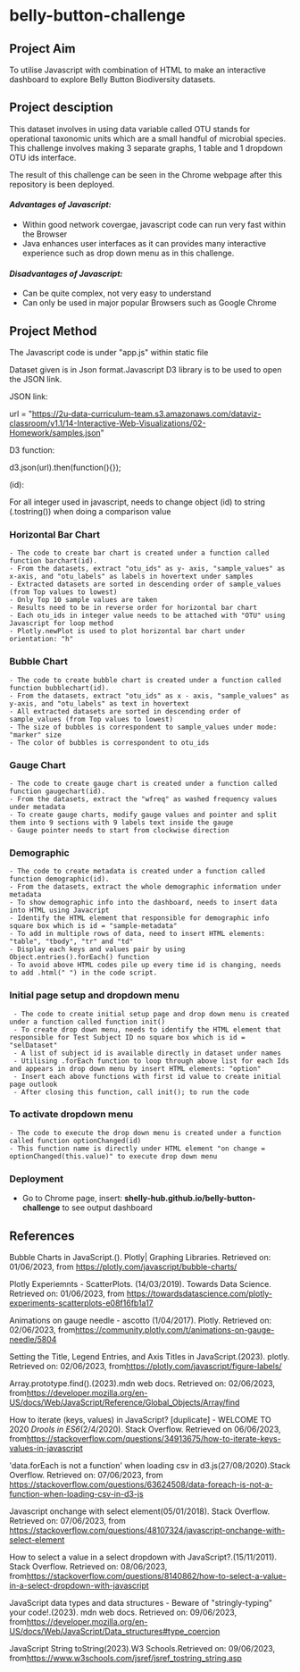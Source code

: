 # belly-button-challenge

## Project Aim

To utilise Javascript with combination of HTML to make an interactive dashboard to explore Belly Button Biodiversity datasets.

## Project desciption
This dataset involves in using data variable called OTU stands for operational taxonomic units which are a small handful of microbial species.
This challenge involves making 3 separate graphs, 1 table and 1 dropdown OTU ids interface.

The result of this challenge can be seen in the Chrome webpage after this repository is been deployed. 

#### *Advantages of Javascript:*
 - Within good network covergae, javascript code can run very fast within the Browser
 - Java enhances user interfaces as it can provides many interactive experience such as drop down menu as in this challenge.
 
#### *Disadvantages of Javascript:*
- Can be quite complex, not very easy to understand
- Can only be used in major popular Browsers such as Google Chrome

## Project Method
The Javascript code is under "app.js" within static file


Dataset given is in Json format.Javascript D3 library is to be used to open the JSON link.

JSON link:

url = "https://2u-data-curriculum-team.s3.amazonaws.com/dataviz-classroom/v1.1/14-Interactive-Web-Visualizations/02-Homework/samples.json"

D3 function:

d3.json(url).then(function(){});

(id):

For all integer used in javascript, needs to change object (id) to string (.tostring()) when doing a comparison value

### Horizontal Bar Chart
    - The code to create bar chart is created under a function called function barchart(id).
    - From the datasets, extract "otu_ids" as y- axis, "sample_values" as x-axis, and "otu_labels" as labels in hovertext under samples
    - Extracted datasets are sorted in descending order of sample_values (from Top values to lowest)
    - Only Top 10 sample values are taken
    - Results need to be in reverse order for horizontal bar chart 
    - Each otu_ids in integer value needs to be attached with "OTU" using Javascript for loop method
    - Plotly.newPlot is used to plot horizontal bar chart under orientation: "h"

### Bubble Chart
    - The code to create bubble chart is created under a function called function bubblechart(id).
    - From the datasets, extract "otu_ids" as x - axis, "sample_values" as y-axis, and "otu_labels" as text in hovertext
    - All extracted datasets are sorted in descending order of sample_values (from Top values to lowest)
    - The size of bubbles is correspondent to sample_values under mode: "marker" size
    - The color of bubbles is correspondent to otu_ids

### Gauge Chart
    - The code to create gauge chart is created under a function called function gaugechart(id).
    - From the datasets, extract the "wfreq" as washed frequency values under metadata
    - To create gauge charts, modify gauge values and pointer and split them into 9 sections with 9 labels text inside the gauge
    - Gauge pointer needs to start from clockwise direction

### Demographic
    - The code to create metadata is created under a function called function demographic(id).
    - From the datasets, extract the whole demographic information under metadata
    - To show demographic info into the dashboard, needs to insert data into HTML using Javacript
    - Identify the HTML element that responsible for demographic info square box which is id = "sample-metadata"
    - To add in multiple rows of data, need to insert HTML elements: "table", "tbody", "tr" and "td"
    - Display each keys and values pair by using Object.entries().forEach() function
    - To avoid above HTML codes pile up every time id is changing, needs to add .html(" ") in the code script.

### Initial page setup and dropdown menu
     - The code to create initial setup page and drop down menu is created under a function called function init()
     - To create drop down menu, needs to identify the HTML element that responsible for Test Subject ID no square box which is id = "selDataset"
     - A list of subject id is available directly in dataset under names
     - Utilising .forEach function to loop through above list for each Ids and appears in drop down menu by insert HTML elements: "option"
     - Insert each above functions with first id value to create initial page outlook
     - After closing this function, call init(); to run the code

### To activate dropdown menu
    - The code to execute the drop down menu is created under a function called function optionChanged(id)
    - This function name is directly under HTML element "on change = optionChanged(this.value)" to execute drop down menu

### Deployment
- Go to Chrome page, insert:  **shelly-hub.github.io/belly-button-challenge**  to see output dashboard

## References
Bubble Charts in JavaScript.(). Plotly| Graphing Libraries. Retrieved on: 01/06/2023, from <https://plotly.com/javascript/bubble-charts/>

Plotly Experiemnts - ScatterPlots. (14/03/2019). Towards Data Science. Retrieved on: 01/06/2023, from <https://towardsdatascience.com/plotly-experiments-scatterplots-e08f16fb1a17>

Animations on gauge needle  - ascotto (1/04/2017). Plotly. Retrieved on: 02/06/2023, from<https://community.plotly.com/t/animations-on-gauge-needle/5804>

Setting the Title, Legend Entries, and Axis Titles in JavaScript.(2023). plotly. Retrieved on: 02/06/2023, from<https://plotly.com/javascript/figure-labels/>

Array.prototype.find().(2023).mdn web docs. Retrieved on: 02/06/2023, from<https://developer.mozilla.org/en-US/docs/Web/JavaScript/Reference/Global_Objects/Array/find>

How to iterate (keys, values) in JavaScript? [duplicate] - WELCOME TO 2020 *Drools in ES6*(2/4/2020). Stack Overflow. Retrieved on 06/06/2023, from<https://stackoverflow.com/questions/34913675/how-to-iterate-keys-values-in-javascript>

'data.forEach is not a function' when loading csv in d3.js(27/08/2020).Stack Overflow. Retrieved on: 07/06/2023, from <https://stackoverflow.com/questions/63624508/data-foreach-is-not-a-function-when-loading-csv-in-d3-js>

Javascript onchange with select element(05/01/2018). Stack Overflow. Retrieved on: 07/06/2023, from <https://stackoverflow.com/questions/48107324/javascript-onchange-with-select-element>

How to select a value in a select dropdown with JavaScript?.(15/11/2011). Stack Overflow. Retrieved on: 08/06/2023, from<https://stackoverflow.com/questions/8140862/how-to-select-a-value-in-a-select-dropdown-with-javascript>

JavaScript data types and data structures  - Beware of "stringly-typing" your code!.(2023). mdn web docs. Retrieved on: 09/06/2023, from<https://developer.mozilla.org/en-US/docs/Web/JavaScript/Data_structures#type_coercion>

JavaScript String toString(2023).W3 Schools.Retrieved on: 09/06/2023, from<https://www.w3schools.com/jsref/jsref_tostring_string.asp>

